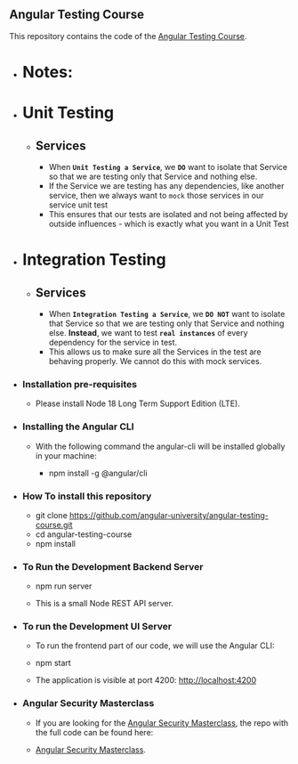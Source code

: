
## Angular Testing Course

This repository contains the code of the [Angular Testing Course](https://angular-university.io/course/angular-testing-course).


- # Notes:

- # Unit Testing
    - ## Services
        - When **`Unit Testing a Service`**, we **`DO`** want to isolate that Service so that we are testing only that Service and nothing else.
        - If the Service we are testing has any dependencies, like another service, then we always want to `mock` those services in our service unit test
        - This ensures that our tests are isolated and not being affected by outside influences - which is exactly what you want in a Unit Test


- # Integration Testing
    - ## Services
        - When **`Integration Testing a Service`**, we **`DO NOT`** want to isolate that Service so that we are testing only that Service and nothing else. **Instead**, we want to test **`real instances`** of every dependency for the service in test.
        - This allows us to make sure all the Services in the test are behaving properly. We cannot do this with mock services.
    



- ### Installation pre-requisites

    - Please install Node 18 Long Term Support Edition (LTE).

- ### Installing the Angular CLI

    - With the following command the angular-cli will be installed globally in your machine:

        - npm install -g @angular/cli 


- ### How To install this repository

    -   git clone https://github.com/angular-university/angular-testing-course.git
    -   cd angular-testing-course
    -   npm install

- ### To Run the Development Backend Server

    -   npm run server

    - This is a small Node REST API server.

- ### To run the Development UI Server

    - To run the frontend part of our code, we will use the Angular CLI:

    -   npm start 

    - The application is visible at port 4200: [http://localhost:4200](http://localhost:4200)


- ### Angular Security Masterclass

    - If you are looking for the [Angular Security Masterclass](https://angular-university.io/course/angular-security-course), the repo with the full code can be found here:

    - [Angular Security Masterclass](https://github.com/angular-university/angular-security-course).
